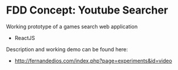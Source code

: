 # FDD Concept: Youtube Searcher

Working prototype of a games search web application
- ReactJS

Description and working demo can be found here:
- http://fernandedios.com/index.php?page=experiments&id=video
